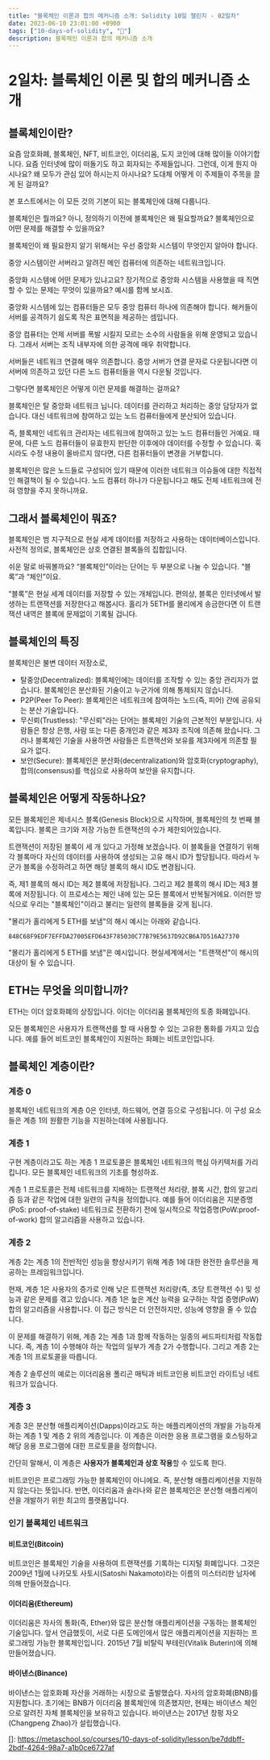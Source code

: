 ```yaml
---
title: "블록체인 이론과 합의 메커니즘 소개: Solidity 10일 챌린지 - 02일차"
date: 2023-06-10 23:01:00 +0900
tags: ["10-days-of-solidity", "🌿"]
description: 블록체인 이론과 합의 메커니즘 소개
---
```


# **2일차: 블록체인 이론 및 합의 메커니즘 소개**

## 블록체인이란?

요즘 암호화폐, 블록체인, NFT, 비트코인, 이더리움, 도지 코인에 대해 많이들 이야기합니다. 요즘 인터넷에 많이 떠돌기도 하고 회자되는 주제들입니다. 그런데, 이게 뭔지 아시나요? 왜 모두가 관심 있어 하시는지 아시나요? 도대체 어떻게 이 주제들이 주목을 끌게 된 걸까요?

본 포스트에서는 이 모든 것의 기본이 되는 블록체인에 대해 다룹니다.

블록체인은 뭘까요? 아니, 정의하기 이전에 블록체인은 왜 필요할까요? 블록체인으로 어떤 문제를 해결할 수 있을까요?

블록체인이 왜 필요한지 알기 위해서는 우선 중앙화 시스템이 무엇인지 알아야 합니다.

중앙 시스템이란 서버라고 알려진 메인 컴퓨터에 의존하는 네트워크입니다.

중앙화 시스템에 어떤 문제가 있냐고요? 장기적으로 중앙화 시스템을 사용했을 때 직면할 수 있는 문제는 무엇이 있을까요? 예시를 함께 보시죠.

중앙화 시스템에 있는 컴퓨터들은 모두 중앙 컴퓨터 하나에 의존해야 합니다. 해커들이 서버를 공격하기 쉽도록 작은 표면적을 제공하는 셈입니다.

중앙 컴퓨터는 언제 서버를 폭발 시킬지 모르는 소수의 사람들을 위해 운영되고 있습니다. 그래서 서버는 조직 내부자에 의한 공격에 매우 취약합니다.

서버들은 네트워크 연결해 매우 의존합니다. 중앙 서버가 연결 문자로 다운됩니다면 이 서버에 의존하고 있던 다른 노드 컴퓨터들을 역시 다운될 것입니다.

그렇다면 블록체인은 어떻게 이런 문제를 해결하는 걸까요?

블록체인은 탈 중앙화 네트워크 닙니다. 데이터를 관리하고 처리하는 중앙 담당자가 없습니다. 대신 네트워크에 참여하고 있는 노드 컴퓨터들에게 분산되어 있습니다.

즉, 블록체인 네트워크 관리자는 네트워크에 참여하고 있는 노드 컴퓨터들인 거예요. 때문에, 다른 노드 컴퓨터들이 유효한지 판단한 이후에야 데이터를 수정할 수 있습니다. 혹시라도 수정 내용이 올바르지 않다면, 다른 컴퓨터들이 변경을 거부합니다.

블록체인은 많은 노드들로 구성되어 있기 때문에 이러한 네트워크 이슈들에 대한 직접적인 해결책이 될 수 있습니다. 노드 컴퓨터 하나가 다운됩니다고 해도 전체 네트워크에 전혀 영향을 주지 못하니까요.

## 그래서 블록체인이 뭐죠?

블록체인은 범 지구적으로 현실 세계 데이터를 저장하고 사용하는 데이터베이스입니다. 사전적 정의로, 블록체인은 상호 연결된 블록들의 집합입니다.

쉬운 말로 바꿔볼까요? “블록체인”이라는 단어는 두 부분으로 나눌 수 있습니다. “블록”과 “체인”이요.

“블록”은 현실 세계 데이터를 저장할 수 있는 개체입니다. 편의상, 블록은 인터넷에서 발생하는 트랜잭션를 저장한다고 해봅시다. 홀리가 5ETH를 몰리에게 송금한다면 이 트랜잭션 내역은 블록에 문제없이 기록될 겁니다.

## 블록체인의 특징

블록체인은 불변 데이터 저장소로,
* 탈중앙(Decentralized): 블록체인에는 데이터를 조작할 수 있는 중앙 관리자가 없습니다. 블록체인은 분산화된 기술이고 누군가에 의해 통제되지 않습니다.
* P2P(Peer To Peer): 블록체인은 네트워크에 참여하는 노드(즉, 피어) 간에 공유되는 분산 기술입니다.
* 무신뢰(Trustless): "무신뢰"라는 단어는 블록체인 기술의 근본적인 부분입니다. 사람들은 항상 은행, 사람 또는 다른 중개인과 같은 제3자 조직에 의존해 왔습니다. 그러나 블록체인 기술을 사용하면 사람들은 트랜잭션와 보유를 제3자에게 의존할 필요가 없다.
* 보안(Secure): 블록체인은 분산화(decentralization)와 암호화(cryptography), 합의(consensus)를 핵심으로 사용하여 보안을 유지합니다.

## 블록체인은 어떻게 작동하나요?

모든 블록체인은 제네시스 블록(Genesis Block)으로 시작하며, 블록체인의 첫 번째 블록입니다. 블록은 크기와 저장 가능한 트랜잭션의 수가 제한되어있습니다.

트랜잭션이 저장된 블록이 세 개 있다고 가정해 보겠습니다. 이 블록들을 연결하기 위해 각 블록마다 자신의 데이터를 사용하여 생성되는 고유 해시 ID가 할당됩니다. 따라서 누군가 블록을 수정하려고 하면 해당 블록의 해시 ID도 변경됩니다.

즉, 제1 블록의 해시 ID는 제2 블록에 저장됩니다. 그리고 제2 블록의 해시 ID는 제3 블록에 저장됩니다. 이 프로세스는 체인 내에 있는 모든 블록에서 반복될거에요. 이러한 방식으로 우리는 "블록체인"이라고 불리는 일련의 블록들을 갖게 됩니다.

"몰리가 홀리에게 5 ETH를 보냄"의 해시 예시는 아래와 같습니다.

`848C68F9EDF7EFFDA27005EFD643F785030C77B79E5637D92CB6A7D516A27370`

"몰리가 홀리에게 5 ETH를 보냄"은 예시입니다. 현실세계에서는 "트랜잭션"이 해시의 대상이 될 수 있습니다.

## ETH는 무엇을 의미합니까?

ETH는 이더 암호화폐의 상징입니다. 이더는 이더리움 블록체인의 토종 화폐입니다.

모든 블록체인은 사용자가 트랜잭션를 할 때 사용할 수 있는 고유한 통화를 가지고 있습니다. 예를 들어 비트코인 블록체인이 지원하는 화폐는 비트코인입니다.

## 블록체인 계층이란?

### 계층 0

블록체인 네트워크의 계층 0은 인터넷, 하드웨어, 연결 등으로 구성됩니다. 이 구성 요소들은 계층 1의 원활한 기능을 지원하는데에 사용됩니다.

### 계층 1

구현 계층이라고도 하는 계층 1 프로토콜은 블록체인 네트워크의 핵심 아키텍처를 가리킵니다. 모든 블록체인 네트워크의 기초를 형성하죠.

계층 1 프로토콜은 전체 네트워크를 지배하는 트랜잭션 처리량, 블록 시간, 합의 알고리즘 등과 같은 작업에 대한 일련의 규칙을 정의합니다. 예를 들어 이더리움은 지분증명(PoS: proof-of-stake) 네트워크로 전환하기 전에 일시적으로 작업증명(PoW:proof-of-work) 합의 알고리즘을 사용하고 있습니다.

### 계층 2

계층 2는 계층 1의 전반적인 성능을 향상시키기 위해 계층 1에 대한 완전한 솔루션을 제공하는 프레임워크입니다.

현재, 계층 1은 사용자의 증가로 인해 낮은 트랜잭션 처리량(즉, 초당 트랜잭션 수) 및 성능과 같은 문제를 겪고 있습니다. 계층 1은 높은 계산 능력을 요구하는 작업 증명(PoW) 합의 알고리즘을 사용합니다. 이 접근 방식은 더 안전하지만, 성능에 영향을 줄 수 있습니다.

이 문제를 해결하기 위해, 계층 2는 계층 1과 함께 작동하는 일종의 써드파티처럼 작동합니다. 즉, 계층 1이 수행해야 하는 작업의 일부가 계층 2가 수행합니다. 그리고 계층 2는 계층 1의 프로토콜을 따릅니다.

계층 2 솔루션의 예로는 이더리움용 폴리곤 매틱과 비트코인용 비트코인 라이트닝 네트워크가 있습니다.

### 계층 3

계층 3은 분산형 애플리케이션(Dapps)이라고도 하는 애플리케이션의 개발을 가능하게 하는 계층 1 및 계층 2 위의 계층입니다. 이 계층은 이러한 응용 프로그램을 호스팅하고 해당 응용 프로그램에 대한 프로토콜을 정의합니다.

간단히 말해서, 이 계층은 **사용자가 블록체인과 상호 작용**할 수 있도록 한다.

비트코인은 프로그래밍 가능한 블록체인이 아니에요. 즉, 분산형 애플리케이션을 지원하지 않는다는 뜻입니다. 반면, 이더리움과 솔라나와 같은 블록체인은 분산형 애플리케이션을 개발하기 위한 최고의 플랫폼입니다.

### 인기 블록체인 네트워크

#### 비트코인(Bitcoin)

비트코인은 블록체인 기술을 사용하여 트랜잭션를 기록하는 디지털 화폐입니다. 그것은 2009년 1월에 나카모토 사토시(Satoshi Nakamoto)라는 이름의 미스터리한 남자에 의해 만들어졌습니다.

#### 이더리움(Ethereum)

이더리움은 자사의 통화(즉, Ether)와 많은 분산형 애플리케이션을 구동하는 블록체인 기술입니다. 앞서 언급했듯이, 서로 다른 도메인에서 많은 애플리케이션을 지원하는 프로그래밍 가능한 블록체인입니다. 2015년 7월 비탈릭 부테린(Vitalik Buterin)에 의해 만들어졌습니다.

#### 바이낸스(Binance)

바이낸스는 암호화폐 자산을 거래하는 시장으로 출발했습다. 자사의 암호화폐(BNB)를 지원합니다. 초기에는 BNB가 이더리움 블록체인에 의존했지만, 현재는 바이낸스 체인으로 알려진 자체 블록체인을 보유하고 있습니다. 바이낸스는 2017년 창펑 자오(Changpeng Zhao)가 설립했습니다.

[]: https://metaschool.so/courses/10-days-of-solidity/lesson/be7ddbff-2bdf-4264-98a7-a1b0ce6727af